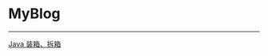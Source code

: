 # MyBlog
*** 
[Java 装箱、拆箱](#https://github.com/Alvis888/MyBlog/wiki/Java--%E8%A3%85%E7%AE%B1%E3%80%81%E6%8B%86%E7%AE%B1)
